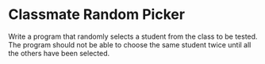 # Classmate Random Picker

Write a program that randomly selects a student from the class to be tested. The program should not be able to choose the same student twice until all the others have been selected.

